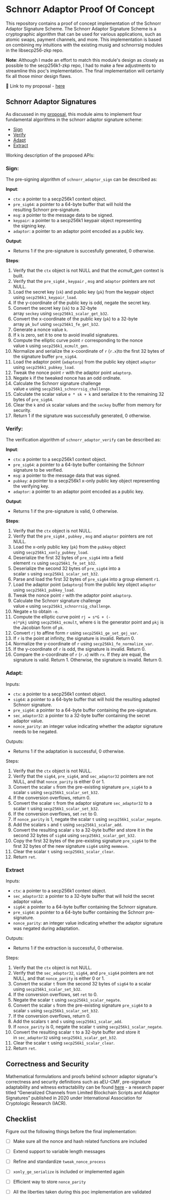 # Schnorr Adaptor Proof Of Concept

This repository contains a proof of concept implementation of the Schnorr Adaptor Signature Scheme. The Schnorr Adaptor Signature Scheme is a cryptographic algorithm that can be used for various applications, such as atomic swaps, payment channels, and more. This implementation is based on combining my intuitions with the existing musig and schnorrsig modules in the libsecp256-zkp repo.

**Note**: Although I made an effort to match this module's design as closely as possible to the secp256k1-zkp repo, I had to make a few adjustments to streamline this poc's implementation. The final implementation will certainly fix all those minor design flaws.

:link: Link to my proposal - [here](https://deus21.notion.site/BIP-340-Adaptor-Signatures-Module-Proposal-bbe281be19604cdabf30dc6ea7431bd9)

## Schnorr Adaptor Signatures

As discussed in my [proposal](https://www.notion.so/deus21/BIP-340-Adaptor-Signatures-Module-Proposal-bbe281be19604cdabf30dc6ea7431bd9?pvs=4#3b28958c3f614735bfcab41b66bc72a5), this module aims to implement four fundamental algorithms in the schnorr adaptor signature scheme:

- [Sign](https://github.com/Deus219/schnorr-adaptor-POC/edit/main/README.md#sign)
- [Verify](https://github.com/Deus219/schnorr-adaptor-POC/edit/main/README.md#verify)
- [Adapt](https://github.com/Deus219/schnorr-adaptor-POC/edit/main/README.md#adapt)
- [Extract](https://github.com/Deus219/schnorr-adaptor-POC/edit/main/README.md#extract)

Working description of the proposed APIs:

### Sign:

The pre-signing algorithm of `schnorr_adaptor_sign` can be described as:

**Input**:
- `ctx`: a pointer to a secp256k1 context object.
- `pre_sig64`: a pointer to a 64-byte buffer that will hold the resulting Schnorr pre-signature.
- `msg`: a pointer to the message data to be signed.
- `keypair`: a pointer to a secp256k1 keypair object representing the signing key.
- `adaptor`: a pointer to an adaptor point encoded as a public key.

**Output**:
- Returns 1 if the pre-signature is succesfully generated, 0 otherwise.

**Steps**:
1. Verify that the `ctx` object is not NULL and that the *ecmult_gen* context is built.
2. Verify that the `pre_sig64` , `keypair` , `msg` and `adaptor` pointers are not NULL.
3. Load the secret key (`sk`) and public key (`pk`) from the keypair object using `secp256k1_keypair_load`.
4. If the y-coordinate of the public key is odd, negate the secret key.
5. Convert the secret key (`sk`) to a 32-byte array `seckey` using `secp256k1_scalar_get_b32`.
6. Convert the x-coordinate of the public key (`pk`) to a 32-byte array `pk_buf` using `secp256k1_fe_get_b32`.
7. Generate a nonce value `k`.
8. If `k` is zero, set it to one to avoid invalid signatures.
9. Compute the elliptic curve point `r` corresponding to the nonce value `k` using `secp256k1_ecmult_gen`.
10. Normalize and serialize the x-coordinate of `r` (`r.x`)to the first 32 bytes of the signature buffer `pre_sig64`.
11. Load the adaptor point (`adaptorp`) from the public key object `adaptor` using `secp256k1_pubkey_load`.
12. Tweak the nonce point `r` with the adaptor point `adaptorp`.
13. Negate `k` if the tweaked nonce has an odd ordinate.
14. Calculate the Schnorr signature challenge value `e` using `secp256k1_schnorrsig_challenge`.
15. Calculate the scalar value `e * sk + k` and serialize it to the remaining 32 bytes of `pre_sig64`.
16. Clear the `k` and `sk` scalar values and the `seckey` buffer from memory for security.
17. Return 1 if the signature was successfully generated, 0 otherwise.

### Verify:

The verification algorithm of `schnorr_adaptor_verify` can be described as:

**Input**:

- `ctx`: a pointer to a secp256k1 context object.
- `pre_sig64`: a pointer to a 64-byte buffer containing the Schnorr signature to be verified.
- `msg`: a pointer to the message data that was signed.
- `pubkey`: a pointer to a secp256k1 x-only public key object representing the verifying key.
- `adaptor`: a pointer to an adaptor point encoded as a public key.

**Output**:

- Returns 1 if the pre-signature is valid, 0 otherwise.

**Steps**:

1. Verify that the `ctx` object is not NULL.
2. Verify that the `pre_sig64` , `pubkey` , `msg` and `adaptor` pointers are not NULL.
3. Load the x-only public key (`pk`) from the `pubkey` object using `secp256k1_xonly_pubkey_load`.
4. Deserialize the first 32 bytes of `pre_sig64` into a field element `rx` using `secp256k1_fe_set_b32`.
5. Deserialize the second 32 bytes of `pre_sig64` into a scalar `s` using `secp256k1_scalar_set_b32`.
6. Parse and load the first 32 bytes of `pre_sig64` into a group element `r1`.
7. Load the adaptor point (`adaptorp`) from the public key object `adaptor` using `secp256k1_pubkey_load`.
8. Tweak the nonce point `r` with the adaptor point `adaptorp`.
9. Calculate the Schnorr signature challenge value `e` using `secp256k1_schnorrsig_challenge`.
10. Negate `e` to obtain `-e`.
11. Compute the elliptic curve point `rj = s*G + (-e)*pkj` using `secp256k1_ecmult`, where `G` is the generator point and `pkj` is the Jacobian form of `pk`.
12. Convert `rj` to affine form `r` using `secp256k1_ge_set_gej_var`.
13. If `r` is the point at infinity, the signature is invalid. Return 0.
14. Normalize the y-coordinate of `r` using `secp256k1_fe_normalize_var`.
15. If the y-coordinate of `r` is odd, the signature is invalid. Return 0.
16. Compare the x-coordinate of `r` (`r.x`) with `rx`. If they are equal, the signature is valid. Return 1. Otherwise, the signature is invalid. Return 0.

### Adapt:

Inputs:

- `ctx`: a pointer to a secp256k1 context object.
- `sig64`: a pointer to a 64-byte buffer that will hold the resulting adapted Schnorr signature.
- `pre_sig64`: a pointer to a 64-byte buffer containing the pre-signature.
- `sec_adaptor32`: a pointer to a 32-byte buffer containing the secret adaptor value.
- `nonce_parity`: an integer value indicating whether the adaptor signature needs to be negated.

Outputs:

- Returns 1 if the adaptation is successful, 0 otherwise.

Steps:

1. Verify that the `ctx` object is not NULL.
2. Verify that the `sig64`, `pre_sig64`, and `sec_adaptor32` pointers are not NULL, and that `nonce_parity` is either 0 or 1.
3. Convert the scalar `s` from the pre-existing signature `pre_sig64` to a scalar `s` using `secp256k1_scalar_set_b32`.
4. If the conversion overflows, return 0.
5. Convert the scalar `t` from the adaptor signature `sec_adaptor32` to a scalar `t` using `secp256k1_scalar_set_b32`.
6. If the conversion overflows, set `ret` to 0.
7. If `nonce_parity` is 1, negate the scalar `t` using `secp256k1_scalar_negate`.
8. Add the scalars `s` and `t` using `secp256k1_scalar_add`.
9. Convert the resulting scalar `s` to a 32-byte buffer and store it in the second 32 bytes of `sig64` using `secp256k1_scalar_get_b32`.
10. Copy the first 32 bytes of the pre-existing signature `pre_sig64` to the first 32 bytes of the new signature `sig64` using `memmove`.
11. Clear the scalar `t` using `secp256k1_scalar_clear`.
12. Return `ret`.

### Extract

Inputs:

- `ctx`: a pointer to a secp256k1 context object.
- `sec_adaptor32`: a pointer to a 32-byte buffer that will hold the secret adaptor value.
- `sig64`: a pointer to a 64-byte buffer containing the Schnorr signature.
- `pre_sig64`: a pointer to a 64-byte buffer containing the Schnorr pre-signature.
- `nonce_parity`: an integer value indicating whether the adaptor signature was negated during adaptation.

Outputs:

- Returns 1 if the extraction is successful, 0 otherwise.

Steps:

1. Verify that the `ctx` object is not NULL.
2. Verify that the `sec_adaptor32`, `sig64`, and `pre_sig64` pointers are not NULL, and that `nonce_parity` is either 0 or 1.
3. Convert the scalar `t` from the second 32 bytes of `sig64` to a scalar using `secp256k1_scalar_set_b32`.
4. If the conversion overflows, set `ret` to 0.
5. Negate the scalar `t` using `secp256k1_scalar_negate`.
6. Convert the scalar `s` from the pre-existing signature `pre_sig64` to a scalar `s` using `secp256k1_scalar_set_b32`.
7. If the conversion overflows, return 0.
8. Add the scalars `t` and `s` using `secp256k1_scalar_add`.
9. If `nonce_parity` is 0, negate the scalar `t` using `secp256k1_scalar_negate`.
10. Convert the resulting scalar `t` to a 32-byte buffer and store it in `sec_adaptor32` using `secp256k1_scalar_get_b32`.
11. Clear the scalar `t` using `secp256k1_scalar_clear`.
12. Return `ret`.

## Correctness and Security

Mathematical formulations and proofs behind schnorr adaptor signatur's correctness and security definitions such as aEU-CMF, pre-signature adaptability and witness extractability can be found [here](https://eprint.iacr.org/2020/476.pdf) - a research paper titled “Generalized Channels from Limited Blockchain Scripts and Adaptor Signatures” published in 2020 under International Association for Cryptologic Research (IACR).

## Checklist

Figure out the following things before the final implementation:

- [ ] Make sure all the nonce and hash related functions are included
- [ ] Extend support to variable length messages
- [ ] Refine and standardize `tweak_nonce_process` 
- [ ] `xonly_ge_serialize` is included or implemented again
- [ ] Efficient way to store `nonce_parity`
- [ ] All the liberties taken during this poc implementation are validated

